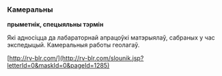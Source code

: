 ### Камеральны
**прыметнік, спецыяльны тэрмін**

Які адносіцца да лабараторнай апрацоўкі матэрыялаў, сабраных у час экспедыцый. Камеральныя работы геолагаў.

<a rel="author">[http://rv-blr.com/](http://rv-blr.com/slounik.jsp?letterId=0&maskId=0&pageId=1285)</a>
